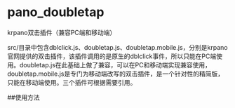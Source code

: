 pano_doubletap
==
krpano双击插件（兼容PC端和移动端）

src/目录中包含dblclick.js、doubletap.js、doubletap.mobile.js，分别是krpano官网提供的双击插件，该插件调用的是原生的dblclick事件，所以只能在PC端使用。doubletap.js在此基础上做了兼容，可以在PC和移动端实现兼容使用，doubletap.mobile.js是专门为移动端改写的双击插件，是一个针对性的精简版，只能在移动端使用。三个插件可根据需要引用。

##使用方法
